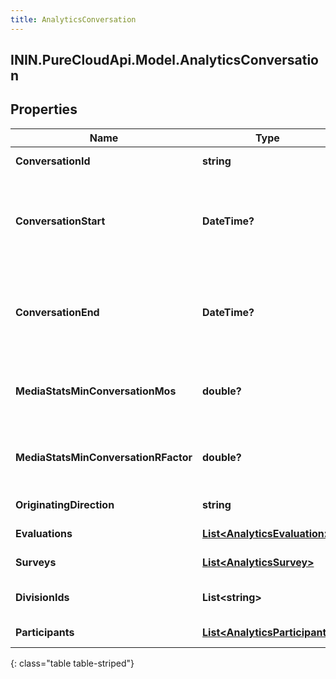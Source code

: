 ```yaml
---
title: AnalyticsConversation
---
```

## ININ.PureCloudApi.Model.AnalyticsConversation

## Properties

|Name | Type | Description | Notes|
|------------ | ------------- | ------------- | -------------|
| **ConversationId** | **string** | Unique identifier for the conversation | [optional] |
| **ConversationStart** | **DateTime?** | Date/time the conversation started. Date time is represented as an ISO-8601 string. For example: yyyy-MM-ddTHH:mm:ss[.mmm]Z | [optional] |
| **ConversationEnd** | **DateTime?** | Date/time the conversation ended. Date time is represented as an ISO-8601 string. For example: yyyy-MM-ddTHH:mm:ss[.mmm]Z | [optional] |
| **MediaStatsMinConversationMos** | **double?** | The lowest estimated average MOS among all the audio streams belonging to this conversation | [optional] |
| **MediaStatsMinConversationRFactor** | **double?** | The lowest R-factor value among all of the audio streams belonging to this conversation | [optional] |
| **OriginatingDirection** | **string** | The original direction of the conversation | [optional] |
| **Evaluations** | [**List&lt;AnalyticsEvaluation&gt;**](AnalyticsEvaluation.html) | Evaluations tied to this conversation | [optional] |
| **Surveys** | [**List&lt;AnalyticsSurvey&gt;**](AnalyticsSurvey.html) | Surveys tied to this conversation | [optional] |
| **DivisionIds** | **List&lt;string&gt;** | Identifiers of divisions associated with this conversation | [optional] |
| **Participants** | [**List&lt;AnalyticsParticipant&gt;**](AnalyticsParticipant.html) | Participants in the conversation | [optional] |
{: class="table table-striped"}


